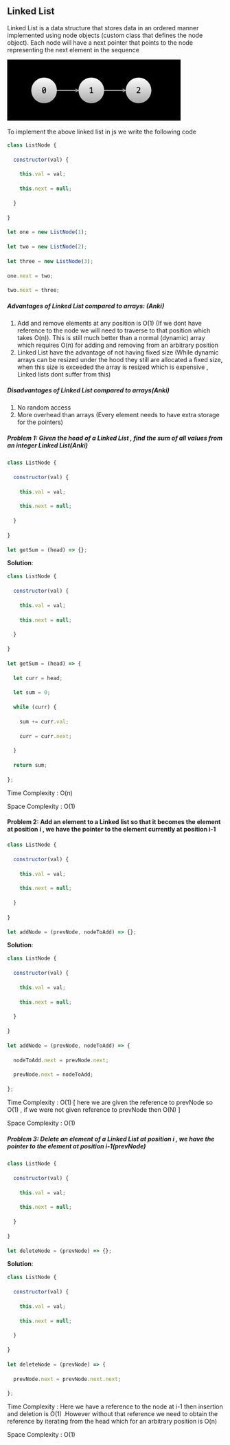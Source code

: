 ## Linked List 

Linked List is a data structure that stores data in an ordered manner implemented using node objects (custom class that defines the node object). Each node will have a next pointer that points to the node representing the next element in the sequence

<img src="../../../assets/linked-list.png" alt="linked-list" style="zoom:50%;" />

To implement the above linked list in js we write the following code 

```js
class ListNode {

  constructor(val) {

    this.val = val;

    this.next = null;

  }

}

let one = new ListNode(1);

let two = new ListNode(2);

let three = new ListNode(3);

one.next = two;

two.next = three;
```

##### Advantages of Linked List compared to arrays: (Anki)

1. Add and remove elements at any position is O(1) (If we dont have reference to the node we will need to traverse to that position which takes O(n)). This is still much better than a normal (dynamic) array which requires O(n) for adding and removing from an arbitrary position
2. Linked List have the advantage of not having fixed size (While dynamic arrays can be resized under the hood they still are allocated a fixed size, when this size is exceeded the array is resized which is expensive , Linked lists dont suffer from this)

##### Disadvantages of Linked List compared  to arrays(Anki)

1. No random access
2. More overhead than arrays (Every element needs to have extra storage for the pointers)

##### **Problem 1**: Given the head of a Linked List , find the sum of all values from an integer Linked List(Anki)

```js
class ListNode {

  constructor(val) {

    this.val = val;

    this.next = null;

  }

}

let getSum = (head) => {};
```

**Solution**:

```js
class ListNode {

  constructor(val) {

    this.val = val;

    this.next = null;

  }

}

let getSum = (head) => {

  let curr = head;

  let sum = 0;

  while (curr) {

    sum += curr.val;

    curr = curr.next;

  }

  return sum;

};
```

Time Complexity : O(n)

Space Complexity : O(1)

#### **Problem 2**: Add an element to a Linked list so that it becomes the element at position i , we have the pointer to the element currently at position i-1

```js
class ListNode {

  constructor(val) {

    this.val = val;

    this.next = null;

  }

}

let addNode = (prevNode, nodeToAdd) => {}; 
```

**Solution**:

```js
class ListNode {

  constructor(val) {

    this.val = val;

    this.next = null;

  }

}

let addNode = (prevNode, nodeToAdd) => {

  nodeToAdd.next = prevNode.next;

  prevNode.next = nodeToAdd;

};
```

Time Complexity : O(1) [ here we are given the reference to prevNode so O(1) , if we were not given reference to prevNode then O(N) ]

Space Complexity : O(1)

##### **Problem 3**: Delete an element of a Linked List at position i , we have the pointer to the element at position i-1(prevNode)

```js
class ListNode {

  constructor(val) {

    this.val = val;

    this.next = null;

  }

}

let deleteNode = (prevNode) => {};
```

**Solution**:

```js
class ListNode {

  constructor(val) {

    this.val = val;

    this.next = null;

  }

}

let deleteNode = (prevNode) => {

  prevNode.next = prevNode.next.next;

};
```

Time Complexity : Here we have a reference to the node at i-1 then insertion and deletion is O(1) .However without that reference we need to obtain the reference by iterating from the head which for an arbitrary position  is O(n)

Space Complexity : O(1)